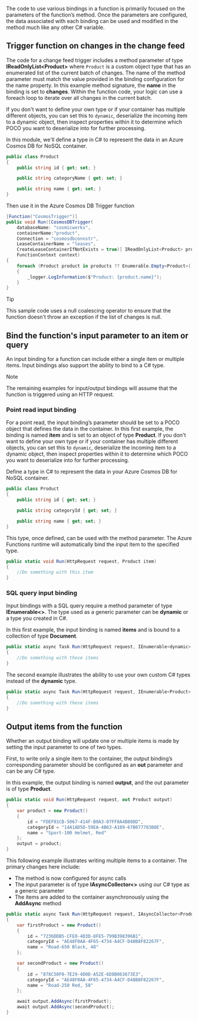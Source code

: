 The code to use various bindings in a function is primarily focused on the parameters of the function’s method. Once the parameters are configured, the data associated with each binding can be used and modified in the method much like any other C# variable.

## Trigger function on changes in the change feed

The code for a change feed trigger includes a method parameter of type **IReadOnlyList\<Product\>** where `Product` is a  custom object type that has an enumerated list of the current batch of changes. The name of the method parameter must match the value provided in the binding configuration for the name property. In this example method signature, the **name** in the binding is set to **changes**. Within the function code, your logic can use a foreach loop to iterate over all changes in the current batch.

If you don't want to define your own type or if your container has multiple different objects, you can set this to `dynamic`, deserialize the incoming item to a dynamic object, then inspect properties within it to determine which POCO you want to deserialize into for further processing.

In this module, we'll define a type in C# to represent the data in an Azure Cosmos DB for NoSQL container.

```csharp
public class Product
{
    public string id { get; set; }

    public string categoryName { get; set; }

    public string name { get; set; }
}
```

Then use it in the Azure Cosmos DB Trigger function

```csharp
[Function("CosmosTrigger")]
public void Run([CosmosDBTrigger(
    databaseName: "cosmicworks",
    containerName:"product",
    Connection = "cosmosdbconnstr",
    LeaseContainerName = "leases",
    CreateLeaseContainerIfNotExists = true)] IReadOnlyList<Product> products,
    FunctionContext context)
{
    foreach (Product product in products ?? Enumerable.Empty<Product>())
    {
        _logger.LogInformation($"Product: {product.name}");
    }
}
```

> [!TIP]
> This sample code uses a null coalescing operator to ensure that the function doesn't throw an exception if the list of changes is null.

## Bind the function's input parameter to an item or query

An input binding for a function can include either a single item or multiple items. Input bindings also support the ability to bind to a C# type.

> [!NOTE]
> The remaining examples for input/output bindings will assume that the function is triggered using an HTTP request.

### Point read input binding

For a point read, the input binding’s parameter should be set to a POCO object that defines the data in the container. In this first example, the binding is named **item** and is set to an object of type **Product**. If you don't want to define your own type or if your container has multiple different objects, you can set this to `dynamic`, deserialize the incoming item to a dynamic object, then inspect properties within it to determine which POCO you want to deserialize into for further processing.

Define a type in C# to represent the data in your Azure Cosmos DB for NoSQL container.

```csharp
public class Product
{
    public string id { get; set; }

    public string categoryId { get; set; }

    public string name { get; set; }
}
```

This type, once defined, can be used with the method parameter. The Azure Functions runtime will automatically bind the input item to the specified type.

```csharp
public static void Run(HttpRequest request, Product item)
{
    //Do something with this item
}
```

### SQL query input binding

Input bindings with a SQL query require a method parameter of type **IEnumerable\<\>**. The type used as a generic parameter can be **dynamic** or a type you created in C#.

In this first example, the input binding is named **items** and is bound to a collection of type **Document**.

```csharp
public static async Task Run(HttpRequest request, IEnumerable<dynamic> items)
{
    //Do something with these items
}
```

The second example illustrates the ability to use your own custom C# types instead of the **dynamic** type.

```csharp
public static async Task Run(HttpRequest request, IEnumerable<Product> items)
{
    //Do something with these items
}
```

## Output items from the function

Whether an output binding will update one or multiple items is made by setting the input parameter to one of two types.

First, to write only a single item to the container, the output binding’s corresponding parameter should be configured as an **out** parameter and can be any C# type.

In this example, the output binding is named **output**, and the out parameter is of type **Product**.

```csharp
public static void Run(HttpRequest request, out Product output)
{    
    var product = new Product()
    {
        id = "FDEF01CB-5067-414F-B0A3-07FF8A4B80DD",
        categoryId = "14A1AD5D-59EA-4B63-A189-67B077783B0E",
        name = "Sport-100 Helmet, Red"
    };
    output = product;
}
```

This following example illustrates writing multiple items to a container. The primary changes here include:

- The method is now configured for async calls
- The input parameter is of type **IAsyncCollector\<\>** using our C\# type as a generic parameter
- The items are added to the container asynchronously using the **AddAsync** method

```csharp
public static async Task Run(HttpRequest request, IAsyncCollector<Product> output)
{    
    var firstProduct = new Product()
    {
        id = "7236DDB5-CFE0-4D3D-8FE5-799B398396B1",
        categoryId = "AE48F0AA-4F65-4734-A4CF-D48B8F82267F",
        name = "Road-650 Black, 48"
    };

    var secondProduct = new Product()
    {
        id = "878C50F0-7E29-4D0D-A52E-6D8B063673E3",
        categoryId = "AE48F0AA-4F65-4734-A4CF-D48B8F82267F",
        name = "Road-250 Red, 58"
    };

    await output.AddAsync(firstProduct); 
    await output.AddAsync(secondProduct);
}
```
